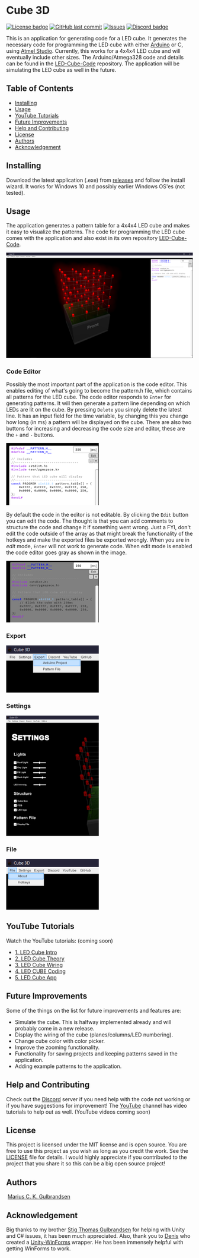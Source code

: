 # Cube 3D 
[![License badge](https://img.shields.io/github/license/mariugul/cube-3d)](https://github.com/mariugul/cube-3d/blob/develop/docs/LICENSE)
[![GitHub last commit](https://img.shields.io/github/last-commit/mariugul/cube-3d)](https://github.com/mariugul/cube-3d/commits/develop)
[![Issues](https://img.shields.io/github/issues/mariugul/cube-3d)](https://github.com/mariugul/cube-3d/issues)
[![Discord badge](https://img.shields.io/discord/710895026435260556)](https://discord.com/invite/ZgxjkC2)

This is an application for generating code for a LED cube. It generates the necessary code for programming the LED cube with either [Arduino](https://www.arduino.cc/en/Main/Software) or C, using [Atmel Studio](https://www.microchip.com/mplab/avr-support/atmel-studio-7). Currently, this works for a 4x4x4 LED cube and will eventually include other sizes. The Arduino/Atmega328 code and details can be found in the [LED-Cube-Code](https://github.com/mariugul/LED-Cube-Code) repository. The application will be simulating the LED cube as well in the future. 

## Table of Contents  
* [Installing](#Installing)  
* [Usage](#Usage)
* [YouTube Tutorials](#YouTubeTutorials)
* [Future Improvements](#FutureImprovements)
* [Help and Contributing](#HelpContributing)  
* [License](#License)  
* [Authors](#Authors)
* [Acknowledgement](#Acknowledgement)

<a name="Installing"/>

## Installing
Download the latest application (.exe) from [releases](https://github.com/mariugul/cube-3d/releases) and follow the install wizard. It works for Windows 10 and possibly earlier Windows OS'es (not tested).

<a name="Usage"/>

## Usage
The application generates a pattern table for a 4x4x4 LED cube and makes it easy to visualize the patterns. The code for programming the LED cube comes with the application and also exist in its own repository [LED-Cube-Code](https://github.com/mariugul/LED-Cube-Code). 

[<img src="images/cube3d.png" alt="cube.png" width=""/>](https://github.com/mariugul/cube-3d/blob/develop/docs/images/cube3d.png)


<a name="CodeEditor"/>

### Code Editor
Possibly the most important part of the application is the code editor. This enables editing of what's going to become the pattern.h file, which contains all patterns for the LED cube. The code editor responds to `Enter` for generating patterns. It will then generate a pattern line depending on which LEDs are lit on the cube. By pressing `Delete` you simply delete the latest line. It has an input field for the time variable, by changing this you change how long (in ms) a pattern will be displayed on the cube. There are also two buttons for increasing and decreasing the code size and editor, these are the `+` and `-` buttons.

[<img src="images/code_editor.png" alt="code_editor.png" width="250"/>]() 

By default the code in the editor is not editable. By clicking the `Edit` button you can edit the code. The thought is that you can add comments to structure the code and change it if something went wrong. Just a FYI, don't edit the code outside of the array as that might break the functionality of the hotkeys and make the exported files be exported wrongly. When you are in _edit_ mode, `Enter` will not work to generate code. When edit mode is enabled the code editor goes gray as shown in the image.

[<img src="images/code_editor_edit.png" alt="code_editor_edit.png" width="250"/>]() 

<a name="Export"/>

### Export
[<img src="images/export.png" alt="export.png" width="250"/>]() 


<a name="Settings"/>

### Settings
[<img src="images/settings.png" alt="settings.png" width="250"/>]() 

<a name="File"/>

### File
[<img src="images/file.png" alt="file.png" width="250"/>]() 

<a name="YouTubeTutorials"/>

## YouTube Tutorials
Watch the YouTube tutorials: (coming soon)
* [1. LED Cube Intro]()
* [2. LED Cube Theory]()
* [3. LED Cube Wiring]()
* [4. LED CUBE Coding]()
* [5. LED Cube App]()

<a name="FutureImprovements"/>

## Future Improvements
Some of the things on the list for future improvements and features are:
* Simulate the cube. This is halfway implemented already and will probably come in a new release.
* Display the wiring of the cube (planes/columns/LED numbering).
* Change cube color with color picker.
* Improve the zooming functionality.
* Functionality for saving projects and keeping patterns saved in the application.
* Adding example patterns to the application.

<a name="HelpContributing"/>

## Help and Contributing

Check out the [Discord](https://discord.com/invite/ZgxjkC2) server if you need help with the code not working or if you have suggestions for improvement! The [YouTube]() channel has video tutorials to help out as well. (YouTube videos coming soon)

<a name="License"/>

## License
This project is licensed under the MIT license and is open source. You are free to use this project as you wish as long as you credit the work. See the [LICENSE](LICENSE) file for details. I would highly appreciate if you contributed to the project that you share it so this can be a big open source project!


<a name="Authors"/>

## Authors
<img src="https://lh3.googleusercontent.com/fqYJHtyzZzA4vacRzeJoB93QNvA5-mvR-8UB5oVLxdYDSTpfLp_KgYD4IqVGJUgFEJo" alt="" width="15"/> [Marius C. K. Gulbrandsen](https://www.linkedin.com/in/marius-c-k-gulbrandsen-963a69130/) 

<a name="Acknowledgement"/>

## Acknowledgement
Big thanks to my brother [Stig Thomas Gulbrandsen](https://github.com/ribbreaker) for helping with Unity and C# issues, it has been much appreciated. 
Also, thank you to [Denis](https://github.com/Meragon) who created a [Unity-WinForms](https://github.com/Meragon/Unity-WinForms) wrapper. He has been immensely helpful with getting WinForms to work.
